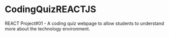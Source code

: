 # CodingQuizREACTJS
REACT Project#01 - A coding quiz webpage to allow students to understand more about the technology environment.
